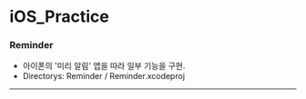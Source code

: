 # iOS_Practice

### Reminder

- 아이폰의 '미리 알림' 앱을 따라 일부 기능을 구현.
- Directorys: Reminder / Reminder.xcodeproj

***
